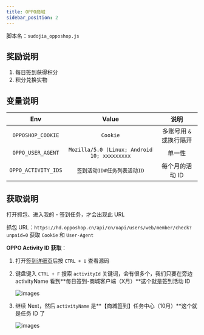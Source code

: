 ```yaml
---
title: OPPO商城
sidebar_position: 2
---
```


脚本名：`sudojia_opposhop.js`

## 奖励说明

1. 每日签到获得积分
2. 积分兑换实物

## 变量说明

|         Env         |                    Value                    |          说明           |
| :-----------------: | :-----------------------------------------: | :---------------------: |
|  `OPPOSHOP_COOKIE`  |                  `Cookie`                   | 多账号用 `&` 或换行隔开 |
|  `OPPO_USER_AGENT`  | `Mozilla/5.0 (Linux; Android 10; xxxxxxxxx` |         单一性          |
| `OPPO_ACTIVITY_IDS` |         `签到活动ID#任务列表活动ID`         |     每个月的活动 ID     |

## 获取说明

打开抓包、进入我的 - 签到任务，才会出现此 URL

抓包 URL：`https://hd.opposhop.cn/api/cn/oapi/users/web/member/check?unpaid=0` 获取 `Cookie` 和 `User-Agent`

**OPPO Activity ID 获取**：

1. 打开[签到详细页](https://hd.opposhop.cn/bp/b371ce270f7509f0?nightModelEnable=true&us=wode&um=qiandaobanner)后按 `CTRL + U` 查看源码

2. 键盘键入 `CTRL + F` 搜索 `activityId` 关键词，会有很多个，我们只要在旁边 activityName 看到**每日签到-商城客户端（X月）**这个就是签到活动 ID

   ![images](https://pic.rmb.bdstatic.com/bjh/241001/f7b1a9eb8dc7656884e283897d1c591f9872.png)

3. 继续 Next，然后 `activityName` 是**【商城签到】任务中心（10月）**这个就是任务 ID 了

   ![images](https://pic.rmb.bdstatic.com/bjh/241001/24ed3b2524e655e5f9c1521a4712e8e81985.png)
